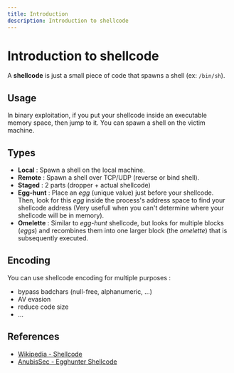 ```yaml
---
title: Introduction
description: Introduction to shellcode
---
```


# Introduction to shellcode

A **shellcode** is just a small piece of code that spawns a shell (ex: `/bin/sh`).

## Usage

In binary exploitation, if you put your shellcode inside an executable memory space, then jump to it. You can spawn a shell on the victim machine.

## Types

- **Local** : Spawn a shell on the local machine.
- **Remote** : Spawn a shell over TCP/UDP (reverse or bind shell).
- **Staged** : 2 parts (dropper + actual shellcode)
- **Egg-hunt** : Place an *egg* (unique value) just before your shellcode. Then, look for this *egg* inside the process's address space to find your shellcode address (Very usefull when you can't determine where your shellcode will be in memory).
- **Omelette** : Similar to _egg-hunt_ shellcode, but looks for multiple blocks (_eggs_) and recombines them into one larger block (the _omelette_) that is subsequently executed.

## Encoding

You can use shellcode encoding for multiple purposes :

- bypass badchars (null-free, alphanumeric, ...)
- AV evasion
- reduce code size
- ...

## References

- [Wikipedia - Shellcode](https://en.wikipedia.org/wiki/Shellcode)
- [AnubisSec - Egghunter Shellcode](https://anubissec.github.io/Egghunter-Shellcode/)

